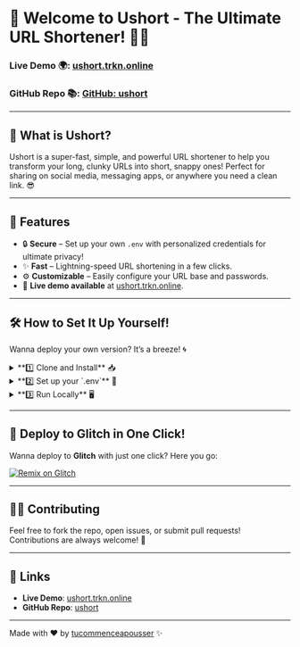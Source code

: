 # 🏹 Welcome to **Ushort** - The Ultimate URL Shortener! 🔗✨

### **Live Demo** 🌍: [ushort.trkn.online](https://trkn-ushort.onrender.com)

### **GitHub Repo** 📚: [GitHub: ushort](https://github.com/tucommenceapousser/ushort)

---

## 🎉 **What is Ushort?**

Ushort is a super-fast, simple, and powerful URL shortener to help you transform your long, clunky URLs into short, snappy ones! Perfect for sharing on social media, messaging apps, or anywhere you need a clean link. 😎

---

## 🚀 **Features**

- 🔒 **Secure** – Set up your own `.env` with personalized credentials for ultimate privacy! 
- ✨ **Fast** – Lightning-speed URL shortening in a few clicks.
- ⚙️ **Customizable** – Easily configure your URL base and passwords.
- 🔗 **Live demo available** at [ushort.trkn.online](https://trkn-ushort.onrender.com).

---

## 🛠 **How to Set It Up Yourself!**

Wanna deploy your own version? It’s a breeze! 🌀

<details>
  <summary>**1️⃣ Clone and Install** 📥</summary>
  
  - Clone the repo:
  
    ```bash
    git clone https://github.com/tucommenceapousser/ushort.git
    cd ushort
    ```
  
  - Install dependencies:
  
    ```bash
    npm install
    ```

</details>

<details>
  <summary>**2️⃣ Set up your `.env`** 🔐</summary>

  Add a `.env` file to the root directory with the following values:
  
  ```bash
  URL_BASE="https://your-custom-url.com"
  PASSWORD="your-secure-password"
  ```
  
  - `URL_BASE`: Set this to the base URL you want for your shortened links.
  - `PASSWORD`: This is the password you'll use to manage your app securely.
  
</details>

<details>
  <summary>**3️⃣ Run Locally** 🖥️</summary>

  Start the development server:

  ```bash
  npm run dev
  ```

  Your app should now be running at `http://localhost:3000`.

</details>

---

## 🌈 **Deploy to Glitch in One Click!**

Wanna deploy to **Glitch** with just one click? Here you go:

[![Remix on Glitch](https://img.shields.io/badge/Remix%20on-Glitch-green?logo=glitch)](https://glitch.com/edit/#!/remix/your-glitch-template-url)

---

## 👩‍💻 **Contributing**

Feel free to fork the repo, open issues, or submit pull requests! Contributions are always welcome! 🎉

---

## 🔗 **Links**
- **Live Demo**: [ushort.trkn.online](https://trkn-ushort.onrender.com)
- **GitHub Repo**: [ushort](https://github.com/tucommenceapousser/ushort)

---

Made with ❤️ by [tucommenceapousser](https://github.com/tucommenceapousser) ✨
